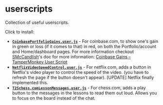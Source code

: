 # userscripts

Collection of useful userscripts.

Click to install:

- **[`CoinbasePortfolioGains.user.js`](https://github.com/kevduc/userscripts/raw/master/CoinbasePortfolioGains.user.js)** - For coinbase.com, to show one's gain in green or loss (if it comes to that) in red, on both the Portfolio/account and Home/dashboard pages. For more information checkout [SMcCandlish](https://github.com/SMcCandlish)'s doc for more information: [Coinbase Gains – TamperMonkey User Script](https://github.com/SMcCandlish/Coinbase_Gains_Tampermonkey_Script/blob/master/README.md)
- **[`NetflixVideoSpeedControl.user.js`](https://github.com/kevduc/userscripts/raw/master/NetflixVideoSpeedControl.user.js)** - For netflix.com, adds a button in Netflix's video player to control the speed of the video. (you have to refresh the page if the button doesn't appear). [UPDATE] Netflix finally implemented this.
- **[`T2Schess.comLessonMessages.user.js`](https://github.com/kevduc/userscripts/raw/master/T2Schess.comLessonMessages.user.js)** - For chess.com, adds a play button to the messages in the lessons to read them out loud. Allows you to focus on the board instead of the chat.
